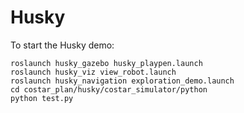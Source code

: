 # Husky

To start the Husky demo:

```
roslaunch husky_gazebo husky_playpen.launch
roslaunch husky_viz view_robot.launch
roslaunch husky_navigation exploration_demo.launch
cd costar_plan/husky/costar_simulator/python
python test.py
```
